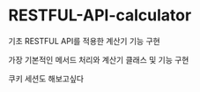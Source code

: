 # RESTFUL-API-calculator
기초 RESTFUL API를 적용한 계산기 기능 구현

가장 기본적인 메서드 처리와 계산기 클래스 및 기능 구현

쿠키 세션도 해보고싶다



